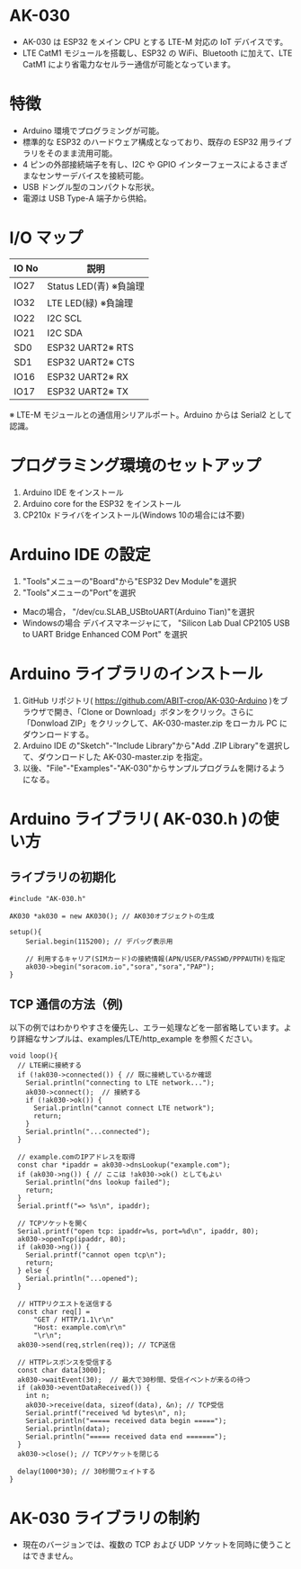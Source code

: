 # AK-030

- AK-030 は ESP32 をメイン CPU とする LTE-M 対応の IoT デバイスです。
- LTE CatM1 モジュールを搭載し、ESP32 の WiFi、Bluetooth に加えて、LTE CatM1 により省電力なセルラー通信が可能となっています。

# 特徴

- Arduino 環境でプログラミングが可能。
- 標準的な ESP32 のハードウェア構成となっており、既存の ESP32 用ライブラリをそのまま流用可能。
- 4 ピンの外部接続端子を有し、I2C や GPIO インターフェースによるさまざまなセンサーデバイスを接続可能。
- USB ドングル型のコンパクトな形状。
- 電源は USB Type-A 端子から供給。

# I/O マップ

| IO No | 説明                   |
| ----- | ---------------------- |
| IO27  | Status LED(青) ※負論理 |
| IO32  | LTE LED(緑) ※負論理    |
| IO22  | I2C SCL                |
| IO21  | I2C SDA                |
| SD0   | ESP32 UART2※ RTS       |
| SD1   | ESP32 UART2※ CTS       |
| IO16  | ESP32 UART2※ RX        |
| IO17  | ESP32 UART2※ TX        |

※ LTE-M モジュールとの通信用シリアルポート。Arduino からは Serial2 として認識。

# プログラミング環境のセットアップ

1. Arduino IDE をインストール
1. Arduino core for the ESP32 をインストール
1. CP210x ドライバをインストール(Windows 10の場合には不要)

# Arduino IDE の設定

1. "Tools"メニューの"Board"から"ESP32 Dev Module"を選択 
1. "Tools"メニューの"Port"を選択
  - Macの場合， "/dev/cu.SLAB_USBtoUART(Arduino Tian)"を選択
  - Windowsの場合 デバイスマネージャにて， "Silicon Lab Dual CP2105 USB to UART Bridge Enhanced COM Port" を選択

# Arduino ライブラリのインストール

1. GitHub リポジトリ( https://github.com/ABIT-crop/AK-030-Arduino )をブラウザで開き、「Clone or Download」ボタンをクリック。さらに「Donwload ZIP」をクリックして、AK-030-master.zip をローカル PC にダウンロードする。
1. Arduino IDE の"Sketch"-"Include Library"から"Add .ZIP Library"を選択して、ダウンロードした AK-030-master.zip を指定。
1. 以後、"File"-"Examples"-"AK-030"からサンプルプログラムを開けるようになる。

# Arduino ライブラリ( AK-030.h )の使い方

## ライブラリの初期化

```
#include "AK-030.h"

AK030 *ak030 = new AK030(); // AK030オブジェクトの生成

setup(){
    Serial.begin(115200); // デバッグ表示用

    // 利用するキャリア(SIMカード)の接続情報(APN/USER/PASSWD/PPPAUTH)を指定
    ak030->begin("soracom.io","sora","sora","PAP");    
}

```

## TCP 通信の方法（例)

以下の例ではわかりやすさを優先し、エラー処理などを一部省略しています。より詳細なサンプルは、examples/LTE/http_example を参照ください。

```
void loop(){
  // LTE網に接続する
  if (!ak030->connected()) { // 既に接続しているか確認
    Serial.println("connecting to LTE network...");
    ak030->connect();  // 接続する
    if (!ak030->ok()) {
      Serial.println("cannot connect LTE network");
      return;
    }
    Serial.println("...connected");
  }

  // example.comのIPアドレスを取得
  const char *ipaddr = ak030->dnsLookup("example.com");
  if (ak030->ng()) { // ここは !ak030->ok() としてもよい
    Serial.println("dns lookup failed");
    return;
  }
  Serial.printf("=> %s\n", ipaddr);

  // TCPソケットを開く
  Serial.printf("open tcp: ipaddr=%s, port=%d\n", ipaddr, 80);
  ak030->openTcp(ipaddr, 80);
  if (ak030->ng()) {
    Serial.printf("cannot open tcp\n");
    return;
  } else {
    Serial.println("...opened");
  }

  // HTTPリクエストを送信する
  const char req[] =
      "GET / HTTP/1.1\r\n"
      "Host: example.com\r\n"
      "\r\n";
  ak030->send(req,strlen(req)); // TCP送信

  // HTTPレスポンスを受信する
  const char data[3000];
  ak030->waitEvent(30);  // 最大で30秒間、受信イベントが来るの待つ
  if (ak030->eventDataReceived()) {
    int n;
    ak030->receive(data, sizeof(data), &n); // TCP受信
    Serial.printf("received %d bytes\n", n);
    Serial.println("===== received data begin =====");
    Serial.println(data);
    Serial.println("===== received data end =======");
  }
  ak030->close(); // TCPソケットを閉じる

  delay(1000*30); // 30秒間ウェイトする
}

```

# AK-030 ライブラリの制約

- 現在のバージョンでは、複数の TCP および UDP ソケットを同時に使うことはできません。
